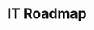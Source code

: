 ---
layout: sub-service
order: 2
title: "IT Roadmap"
parent: "Digital Strategy and Technology"
description: "SLKone's IT Roadmap services guide your technology investments, ensuring they align with your strategic goals and support your business growth."
approach: "We collaborate with your IT and business teams to assess your current technology landscape. Using this insight, we prioritize initiatives and develop a strategic IT roadmap that outlines the steps needed to achieve your long-term objectives. Our roadmap encompasses infrastructure upgrades, software implementations, and technology integrations tailored to your unique business needs."
focus_areas:
  - title: "Technology Assessment"
    content: "Evaluate your current IT infrastructure and identify gaps and opportunities for improvement."
  - title: "Solution Evaluation"
    content: "Assess potential technology solutions based on your specific needs and business constraints."
  - title: "Roadmap Development"
    content: "Create a detailed IT roadmap that aligns with your business strategy and outlines key technology initiatives."
  - title: "Integration Planning"
    content: "Develop comprehensive plans for integrating new technologies into your existing systems and workflows."
  - title: "Budget and Resource Planning"
    content: "Plan for the financial and human resources required to execute your IT roadmap effectively."
why_choose:
  - "Strategic Alignment of IT and Business Goals"
  - "Comprehensive Technology Assessment"
  - "Expertise in Solution Evaluation and Selection"
  - "Detailed, Actionable Roadmaps"
  - "Ongoing Support for Implementation Success"
cta: "Contact us to develop a strategic IT Roadmap that supports your business growth and technology needs."
icon: "fa-road"
---